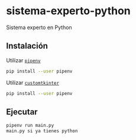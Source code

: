 # sistema-experto-python
Sistema experto en Python

## Instalación

Utilizar [`pipenv`](https://pipenv.pypa.io)

```bash
pip install --user pipenv
```

Utilizar [`customtkinter`](https://customtkinter.tomschimansky.com)

```bash
pip install --user pipenv
```

## Ejecutar

```bash
pipenv run main.py
main.py si ya tienes python
```
